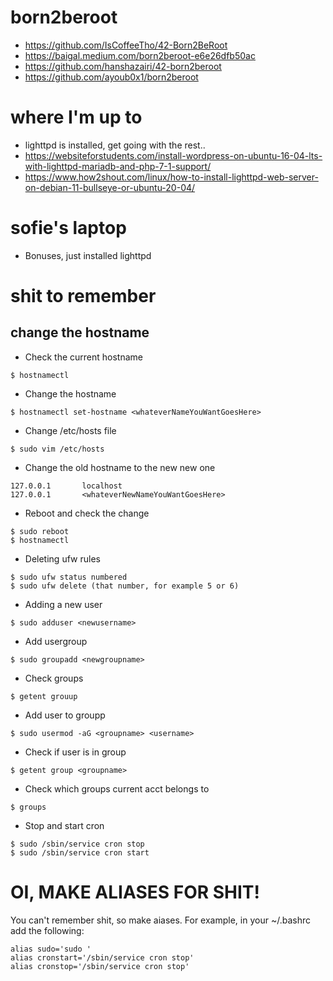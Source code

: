 # born2beroot

- https://github.com/IsCoffeeTho/42-Born2BeRoot
- https://baigal.medium.com/born2beroot-e6e26dfb50ac
- https://github.com/hanshazairi/42-born2beroot
- https://github.com/ayoub0x1/born2beroot

# where I'm up to

- lighttpd is installed, get going with the rest..
- https://websiteforstudents.com/install-wordpress-on-ubuntu-16-04-lts-with-lighttpd-mariadb-and-php-7-1-support/
- https://www.how2shout.com/linux/how-to-install-lighttpd-web-server-on-debian-11-bullseye-or-ubuntu-20-04/

# sofie's laptop

- Bonuses, just installed lighttpd

# shit to remember
## change the hostname

- Check the current hostname
```
$ hostnamectl
```
- Change the hostname
```
$ hostnamectl set-hostname <whateverNameYouWantGoesHere>
```
- Change /etc/hosts file
```
$ sudo vim /etc/hosts
```
- Change the old hostname to the new new one
```
127.0.0.1       localhost
127.0.0.1       <whateverNewNameYouWantGoesHere>
```
- Reboot and check the change
```
$ sudo reboot
$ hostnamectl
```
- Deleting ufw rules
```
$ sudo ufw status numbered
$ sudo ufw delete (that number, for example 5 or 6)
```
- Adding a new user
```
$ sudo adduser <newusername>
```
- Add usergroup
```
$ sudo groupadd <newgroupname>
```
- Check groups
```
$ getent grouup
```
- Add user to groupp
```
$ sudo usermod -aG <groupname> <username>
```
- Check if user is in group
```
$ getent group <groupname>
```
- Check which groups current acct belongs to
```
$ groups
```
- Stop and start cron
```
$ sudo /sbin/service cron stop
$ sudo /sbin/service cron start
```
# OI, MAKE ALIASES FOR SHIT!
You can't remember shit, so make aiases. For example, in your ~/.bashrc add the following:
```
alias sudo='sudo '
alias cronstart='/sbin/service cron stop'
alias cronstop='/sbin/service cron stop'
```
